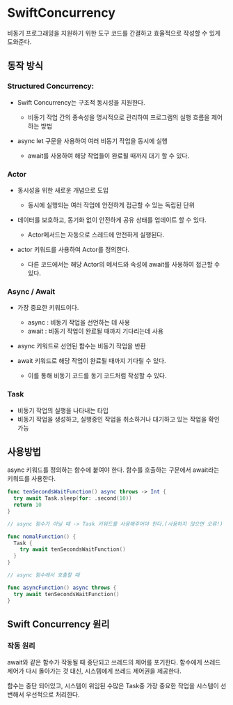 # <b> SwiftConcurrency </b>
비동기 프로그래밍을 지원하기 위한 도구
코드를 간결하고 효율적으로 작성할 수 있게 도와준다.

## <b> 동작 방식 </b>

### Structured Concurrency:
- Swift Concurrency는 구조적 동시성을 지원한다.
  - 비동기 작업 간의 종속성을 명시적으로 관리하여 프로그램의 실행 흐름을 제어하는 방법
   
- async let 구문을 사용하여 여러 비동기 작업을 동시에 실행
  - await를 사용하여 해당 작업들이 완료될 때까지 대기 할 수 있다.

### <b> Actor </b>
- 동시성을 위한 새로운 개념으로 도입
  - 동시에 실행되는 여러 작업에 안전하게 접근할 수 있는 독립된 단위

- 데이터를 보호하고, 동기화 없이 안전하게 공유 상태를 업데이트 할 수 있다.
  - Actor메서드는 자동으로 스레드에 안전하게 실행된다.

- actor 키워드를 사용하여 Actor를 정의한다.
  - 다른 코드에서는 해당 Actor의 메서드와 속성에 await를 사용하여 접근할 수 있다.

### <b> Async / Await </b>
- 가장 중요한 키워드이다.
  - async : 비동기 작업을 선언하는 데 사용
  - await : 비동기 작업이 완료될 때까지 기다리는데 사용

- async 키워드로 선언된 함수는 비동기 작업을 반환
- await 키워드로 해당 작업이 완료될 때까지 기다릴 수 있다.
  - 이를 통해 비동기 코드를 동기 코드처럼 작성할 수 있다.

### <b> Task </b>
- 비동기 작업의 실행을 나타내는 타입
- 비동기 작업을 생성하고, 실행중인 작업을 취소하거나 대기하고 있는 작업을 확인 가능

## <b> 사용방법 </b>
async 키워드를 정의하는 함수에 붙여야 한다.
함수를 호출하는 구문에서 await라는 키워드를 사용한다.

```Swift
func tenSecondsWaitFunction() async throws -> Int {
  try await Task.sleep(for: .second(10))
  return 10
}

// async 함수가 아닐 때 -> Task 키워드를 사용해주어야 한다.(사용하지 않으면 오류!)

func nomalFunction() {
  Task {
    try await tenSecondsWaitFunction() 
  }
}

// async 함수에서 호출할 때

func asyncFunction() async throws {
  try await tenSecondsWaitFunction()
}
```

## <b> Swift Concurrency 원리 </b>

### <b> 작동 원리 </b>
await와 같은 함수가 작동될 때 중단되고 쓰레드의 제어를 포기한다.
함수에게 쓰레드 제어가 다시 돌아가는 것 대신, 시스템에게 쓰레드 제어권을 제공한다.

함수는 중단 되어있고, 시스템이 위임된 수많은 Task중 가장 중요한 작업을 시스템이 선변해서 우선적으로 처리한다. 


